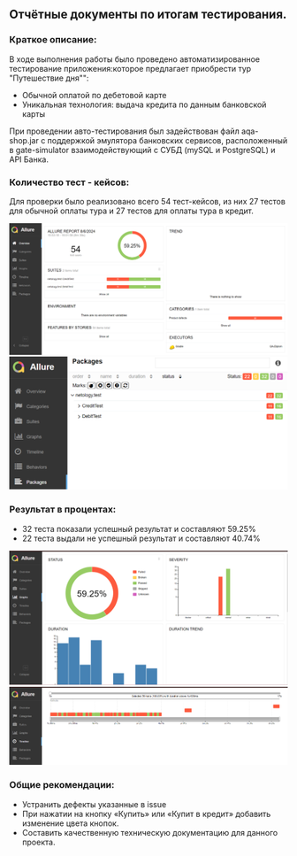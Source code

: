 
## Отчётные документы по итогам тестирования.

### Краткое описание:


В ходе выполнения работы было проведено автоматизированное тестирование приложения:которое предлагает приобрести тур "Путешествие дня"":

- Обычной оплатой по дебетовой карте
- Уникальная технология: выдача кредита по данным банковской карты

При проведении авто-тестирования был задействован файл aqa-shop.jar с поддержкой эмулятора банковских сервисов,
расположенный в gate-simulator взаимодействующий с СУБД (mySQL и PostgreSQL) и API Банка.

### Количество тест - кейсов:

Для проверки было реализовано всего 54 тест-кейсов, из них 27 тестов для обычной оплаты тура и 27 тестов для оплаты тура в кредит.

![img_1.png](..%2Fpic%2Fimg_1.png)
![img_2.png](..%2Fpic%2Fimg_2.png)


### Результат в процентах:

- 32 теста показали успешный результат и составляют 59.25%
- 22 теста выдали не успешный результат и составляют 40.74%

![img.png](..%2Fpic%2Fimg.png)
![img_3.png](..%2Fpic%2Fimg_3.png)


### Общие рекомендации:

- Устранить дефекты указанные в issue
- При нажатии на кнопку «Купить» или «Купит в кредит» добавить изменение цвета кнопок.
- Составить качественную техническую документацию для данного проекта.
